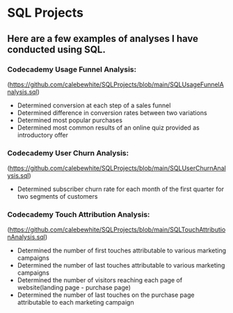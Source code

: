 # SQL Projects

## Here are a few examples of analyses I have conducted using SQL.

### Codecademy Usage Funnel Analysis:        
(https://github.com/calebewhite/SQLProjects/blob/main/SQLUsageFunnelAnalysis.sql)

- Determined conversion at each step of a sales funnel
- Determined difference in conversion rates between two variations 
- Determined most popular purchases
- Determined most common results of an online quiz provided as introductory offer

### Codecademy User Churn Analysis:       
(https://github.com/calebewhite/SQLProjects/blob/main/SQLUserChurnAnalysis.sql)

- Determined subscriber churn rate for each month of the first quarter for two segments of customers

### Codecademy Touch Attribution Analysis: 
(https://github.com/calebewhite/SQLProjects/blob/main/SQLTouchAttributionAnalysis.sql)

- Determined the number of first touches attributable to various marketing campaigns
- Determined the number of last touches attributable to various marketing campaigns
- Determined the number of visitors reaching each page of website(landing page - purchase page)
- Determined the number of last touches on the purchase page attributable to each marketing campaign
